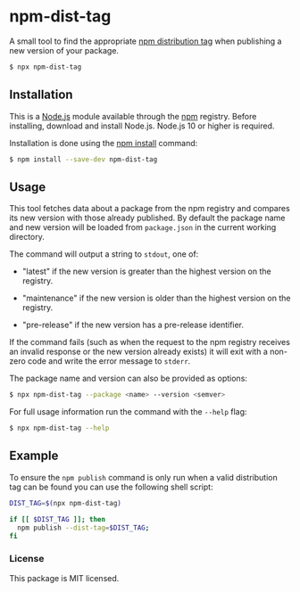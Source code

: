 # npm-dist-tag

A small tool to find the appropriate [npm distribution tag][1] when publishing a new version of your package.

[1]: https://docs.npmjs.com/adding-dist-tags-to-packages

```sh
$ npx npm-dist-tag
```


## Installation

This is a [Node.js] module available through the [npm] registry. Before installing, download and install Node.js. Node.js 10 or higher is required.

Installation is done using the [npm install] command:

```sh
$ npm install --save-dev npm-dist-tag
```

[Node.js]: https://nodejs.org/en/
[npm]: https://www.npmjs.com/
[npm install]: https://docs.npmjs.com/getting-started/installing-npm-packages-locally


## Usage

This tool fetches data about a package from the npm registry and compares its new version with those already published. By default the package name and new version will be loaded from `package.json` in the current working directory.

The command will output a string to `stdout`, one of:

  - "latest" if the new version is greater than the highest version on the registry.

  - "maintenance" if the new version is older than the highest version on the registry.

  - "pre-release" if the new version has a pre-release identifier.

If the command fails (such as when the request to the npm registry receives an invalid response or the new version already exists) it will exit with a non-zero code and write the error message to `stderr`.

The package name and version can also be provided as options:

```sh
$ npx npm-dist-tag --package <name> --version <semver>
```

For full usage information run the command with the `--help` flag:

```sh
$ npx npm-dist-tag --help
```


## Example

To ensure the `npm publish` command is only run when a valid distribution tag can be found you can use the following shell script:

```sh
DIST_TAG=$(npx npm-dist-tag)

if [[ $DIST_TAG ]]; then
  npm publish --dist-tag=$DIST_TAG;
fi
```


### License

This package is MIT licensed.
